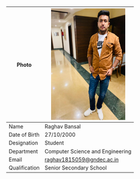 
| Photo | <img src="Photos/raghav.png" width="200" height="300"> 
| ------ | -------- |
| Name | Raghav Bansal |
| Date of Birth | 27/10/2000 |
| Designation | Student |
| Department | Computer Science and Engineering |
| Email | raghav1815059@gndec.ac.in |
| Qualification | Senior Secondary School |
